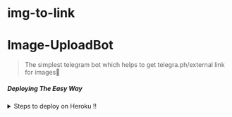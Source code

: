 # img-to-link

# Image-UploadBot

> The simplest telegram bot which helps to get telegra.ph/external link for images🤞

##### Deploying The Easy Way

<details>
  <summary>Steps to deploy on Heroku !! </summary>

  [![Deploy](https://www.herokucdn.com/deploy/button.svg)](https://heroku.com/deploy?template=https://github.com/nabil-a-navab/img-to-link)

 Click on deploy button & fill all the values..

 How to get API HASH & API ID.?
>>Just go to my.telegram.org .. there you can find your hash & id after logging in..
</details>
